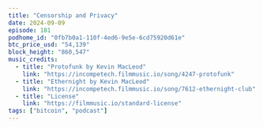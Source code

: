 ```yaml
---
title: "Censorship and Privacy"
date: 2024-09-09
episode: 181
podhome_id: "0fb7b0a1-110f-4ed6-9e5e-6cd75920d61e"
btc_price_usd: "54,139"
block_height: "860,547"
music_credits:
  - title: "Protofunk by Kevin MacLeod"
    link: "https://incompetech.filmmusic.io/song/4247-protofunk"
  - title: "Ethernight by Kevin MacLeod"
    link: "https://incompetech.filmmusic.io/song/7612-ethernight-club"
  - title: "License"
    link: "https://filmmusic.io/standard-license"
tags: ["bitcoin", "podcast"]
---
```

